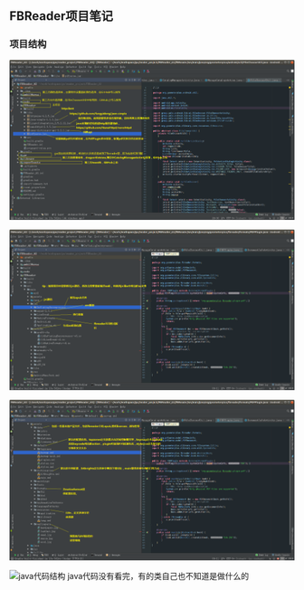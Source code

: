 ## FBReader项目笔记
### 项目结构
![fbreader项目结构](https://github.com/douyn/BlogResource/blob/master/res/image/fbreader%E9%A1%B9%E7%9B%AE%E7%BB%93%E6%9E%84.png?raw=true)

![jni源码结构](https://github.com/douyn/BlogResource/blob/master/res/image/jni%E6%BA%90%E7%A0%81%E7%BB%93%E6%9E%84.png?raw=true)

![assets结构](https://github.com/douyn/BlogResource/blob/master/res/image/assert%E7%BB%93%E6%9E%84.png?raw=true)

![java代码结构]()
java代码没有看完，有的类自己也不知道是做什么的
